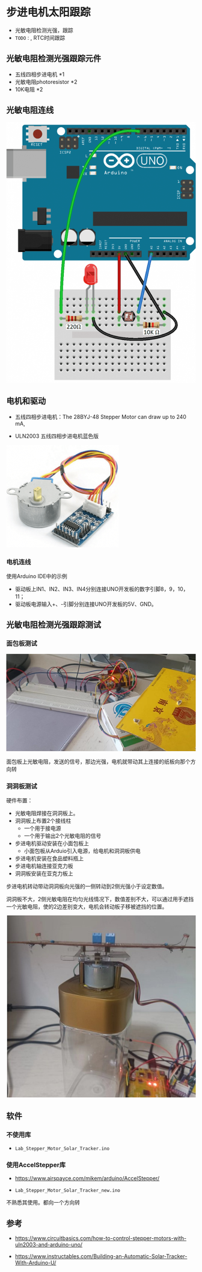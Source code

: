 # 步进电机太阳跟踪

* 光敏电阻检测光强，跟踪
* `TODO：`, RTC时间跟踪

##  光敏电阻检测光强跟踪元件

* 五线四相步进电机 *1
* 光敏电阻photoresistor *2
* 10K电阻 *2

## 光敏电阻连线

![](./img/Photoresistor-and-LED-WIRING-DIAGRAM-2-610x838.png)


## 电机和驱动

* 五线四相步进电机：The 28BYJ-48 Stepper Motor can draw up to 240 mA, 

* ULN2003 五线四相步进电机蓝色版

![](img/ULN-Driver1-1-300x272.png)

### 电机连线

使用Arduino IDE中的示例

* 驱动板上IN1、IN2、IN3、IN4分别连接UNO开发板的数字引脚8，9，10，11；
* 驱动板电源输入+、-引脚分别连接UNO开发板的5V、GND。

## 光敏电阻检测光强跟踪测试

### 面包板测试

![](img/stepper_motor_solar_tracer.jpg)

面包板上光敏电阻，发送的信号，那边光强，电机就带动其上连接的纸板向那个方向转

### 洞洞板测试

硬件布置：
* 光敏电阻焊接在洞洞板上。
 *  洞洞板上布置2个接线柱
     * 一个用于接电源
     * 一个用于输出2个光敏电阻的信号
* 步进电机驱动安装在小面包板上
  * 小面包板从Arduio引入电源，给电机和洞洞板供电
* 步进电机安装在食品塑料瓶上
* 步进电机轴连接亚克力板
* 洞洞板安装在亚克力板上

步进电机转动带动洞洞板向光强的一侧转动到2侧光强小于设定数值。

洞洞板不大，2侧光敏电阻在均匀光线情况下，数值差别不大，可以通过用手遮挡一个光敏电阻，使的2边差别变大，电机会转动板子移被遮挡的位置。

![](img/stepper_motor_solar_tracer_multiboard_1.jpg)

## 软件

### 不使用库

* `Lab_Stepper_Motor_Solar_Tracker.ino`

### 使用AccelStepper库

* https://www.airspayce.com/mikem/arduino/AccelStepper/

* `Lab_Stepper_Motor_Solar_Tracker_new.ino`

不熟悉其使用。都向一个方向转


##  参考

* https://www.circuitbasics.com/how-to-control-stepper-motors-with-uln2003-and-arduino-uno/

* https://www.instructables.com/Building-an-Automatic-Solar-Tracker-With-Arduino-U/